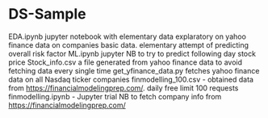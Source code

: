 # DS-Sample
EDA.ipynb jupyter notebook with elementary data explaratory on yahoo finance data on companies basic data. elementary attempt of predicting overall risk factor
ML.ipynb jupyter NB to try to predict following day stock price
Stock_info.csv a file generated from yahoo finance data to avoid fetching data every single time
get_yfinance_data.py fetches yahoo finance data on all Nasdaq ticker companies
finmodelling_100.csv - obtained data from https://financialmodelingprep.com/. daily free limit 100 requests
finmodelling.ipynb - Jupyter trial NB to fetch company info from https://financialmodelingprep.com/
